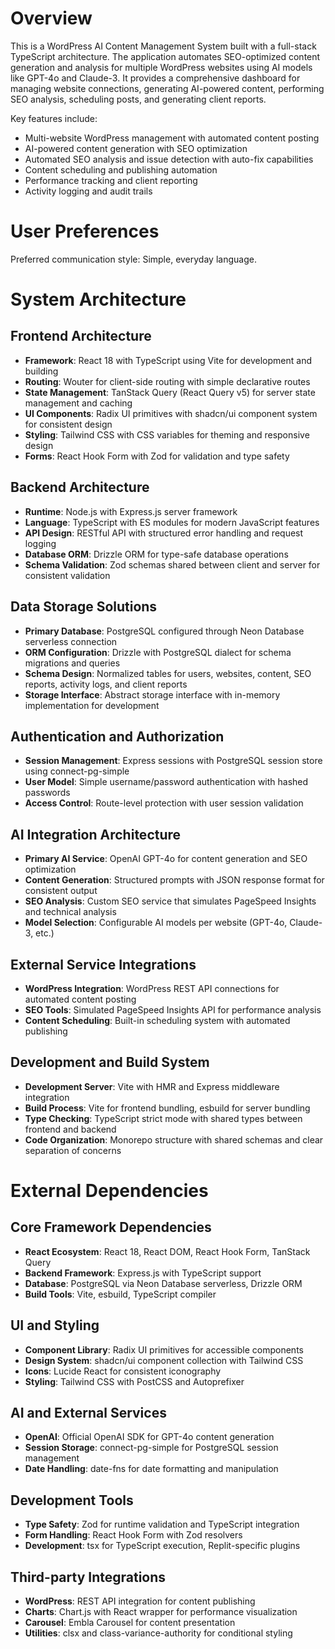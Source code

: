 # Overview

This is a WordPress AI Content Management System built with a full-stack TypeScript architecture. The application automates SEO-optimized content generation and analysis for multiple WordPress websites using AI models like GPT-4o and Claude-3. It provides a comprehensive dashboard for managing website connections, generating AI-powered content, performing SEO analysis, scheduling posts, and generating client reports.

Key features include:
- Multi-website WordPress management with automated content posting
- AI-powered content generation with SEO optimization
- Automated SEO analysis and issue detection with auto-fix capabilities
- Content scheduling and publishing automation
- Performance tracking and client reporting
- Activity logging and audit trails

# User Preferences

Preferred communication style: Simple, everyday language.

# System Architecture

## Frontend Architecture
- **Framework**: React 18 with TypeScript using Vite for development and building
- **Routing**: Wouter for client-side routing with simple declarative routes
- **State Management**: TanStack Query (React Query v5) for server state management and caching
- **UI Components**: Radix UI primitives with shadcn/ui component system for consistent design
- **Styling**: Tailwind CSS with CSS variables for theming and responsive design
- **Forms**: React Hook Form with Zod for validation and type safety

## Backend Architecture
- **Runtime**: Node.js with Express.js server framework
- **Language**: TypeScript with ES modules for modern JavaScript features
- **API Design**: RESTful API with structured error handling and request logging
- **Database ORM**: Drizzle ORM for type-safe database operations
- **Schema Validation**: Zod schemas shared between client and server for consistent validation

## Data Storage Solutions
- **Primary Database**: PostgreSQL configured through Neon Database serverless connection
- **ORM Configuration**: Drizzle with PostgreSQL dialect for schema migrations and queries
- **Schema Design**: Normalized tables for users, websites, content, SEO reports, activity logs, and client reports
- **Storage Interface**: Abstract storage interface with in-memory implementation for development

## Authentication and Authorization
- **Session Management**: Express sessions with PostgreSQL session store using connect-pg-simple
- **User Model**: Simple username/password authentication with hashed passwords
- **Access Control**: Route-level protection with user session validation

## AI Integration Architecture
- **Primary AI Service**: OpenAI GPT-4o for content generation and SEO optimization
- **Content Generation**: Structured prompts with JSON response format for consistent output
- **SEO Analysis**: Custom SEO service that simulates PageSpeed Insights and technical analysis
- **Model Selection**: Configurable AI models per website (GPT-4o, Claude-3, etc.)

## External Service Integrations
- **WordPress Integration**: WordPress REST API connections for automated content posting
- **SEO Tools**: Simulated PageSpeed Insights API for performance analysis
- **Content Scheduling**: Built-in scheduling system with automated publishing

## Development and Build System
- **Development Server**: Vite with HMR and Express middleware integration
- **Build Process**: Vite for frontend bundling, esbuild for server bundling
- **Type Checking**: TypeScript strict mode with shared types between frontend and backend
- **Code Organization**: Monorepo structure with shared schemas and clear separation of concerns

# External Dependencies

## Core Framework Dependencies
- **React Ecosystem**: React 18, React DOM, React Hook Form, TanStack Query
- **Backend Framework**: Express.js with TypeScript support
- **Database**: PostgreSQL via Neon Database serverless, Drizzle ORM
- **Build Tools**: Vite, esbuild, TypeScript compiler

## UI and Styling
- **Component Library**: Radix UI primitives for accessible components
- **Design System**: shadcn/ui component collection with Tailwind CSS
- **Icons**: Lucide React for consistent iconography
- **Styling**: Tailwind CSS with PostCSS and Autoprefixer

## AI and External Services
- **OpenAI**: Official OpenAI SDK for GPT-4o content generation
- **Session Storage**: connect-pg-simple for PostgreSQL session management
- **Date Handling**: date-fns for date formatting and manipulation

## Development Tools
- **Type Safety**: Zod for runtime validation and TypeScript integration
- **Form Handling**: React Hook Form with Zod resolvers
- **Development**: tsx for TypeScript execution, Replit-specific plugins

## Third-party Integrations
- **WordPress**: REST API integration for content publishing
- **Charts**: Chart.js with React wrapper for performance visualization
- **Carousel**: Embla Carousel for content presentation
- **Utilities**: clsx and class-variance-authority for conditional styling